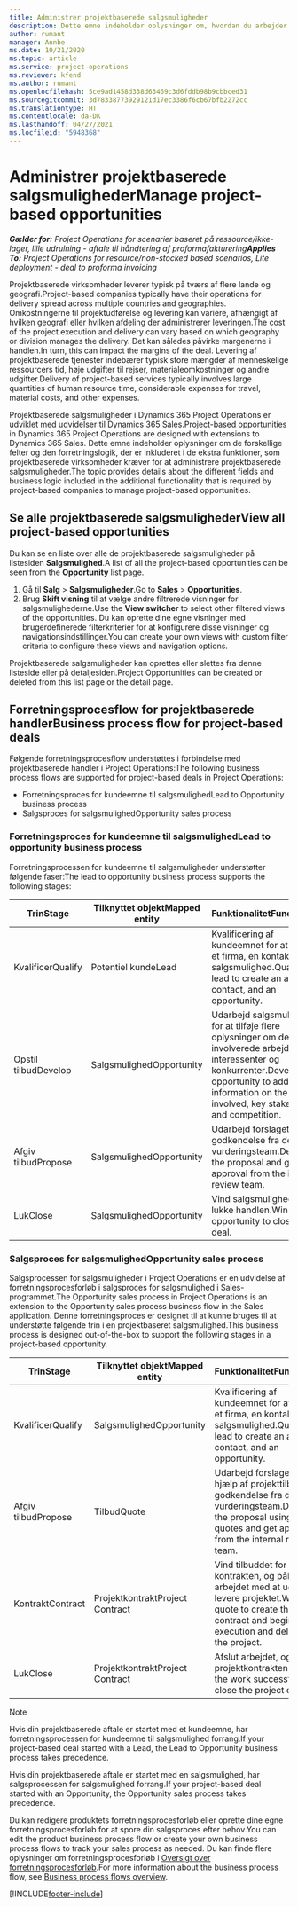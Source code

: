 ```yaml
---
title: Administrer projektbaserede salgsmuligheder
description: Dette emne indeholder oplysninger om, hvordan du arbejder med salgsmuligheder, der er relateret til projekter.
author: rumant
manager: Annbe
ms.date: 10/21/2020
ms.topic: article
ms.service: project-operations
ms.reviewer: kfend
ms.author: rumant
ms.openlocfilehash: 5ce9ad1458d338d63469c3d6fddb98b9cbbced31
ms.sourcegitcommit: 3d78338773929121d17ec3386f6cb67bfb2272cc
ms.translationtype: HT
ms.contentlocale: da-DK
ms.lasthandoff: 04/27/2021
ms.locfileid: "5948368"
---
```

# <a name="manage-project-based-opportunities"></a><span data-ttu-id="4965c-103">Administrer projektbaserede salgsmuligheder</span><span class="sxs-lookup"><span data-stu-id="4965c-103">Manage project-based opportunities</span></span>

<span data-ttu-id="4965c-104">_**Gælder for:** Project Operations for scenarier baseret på ressource/ikke-lager, lille udrulning - aftale til håndtering af proformafakturering_</span><span class="sxs-lookup"><span data-stu-id="4965c-104">_**Applies To:** Project Operations for resource/non-stocked based scenarios, Lite deployment - deal to proforma invoicing_</span></span>

<span data-ttu-id="4965c-105">Projektbaserede virksomheder leverer typisk på tværs af flere lande og geografi.</span><span class="sxs-lookup"><span data-stu-id="4965c-105">Project-based companies typically have their operations for delivery spread across multiple countries and geographies.</span></span> <span data-ttu-id="4965c-106">Omkostningerne til projektudførelse og levering kan variere, afhængigt af hvilken geografi eller hvilken afdeling der administrerer leveringen.</span><span class="sxs-lookup"><span data-stu-id="4965c-106">The cost of the project execution and delivery can vary  based on which geography or division manages the delivery.</span></span> <span data-ttu-id="4965c-107">Det kan således påvirke margenerne i handlen.</span><span class="sxs-lookup"><span data-stu-id="4965c-107">In turn, this can impact the margins of the deal.</span></span> <span data-ttu-id="4965c-108">Levering af projektbaserede tjenester indebærer typisk store mængder af menneskelige ressourcers tid, høje udgifter til rejser, materialeomkostninger og andre udgifter.</span><span class="sxs-lookup"><span data-stu-id="4965c-108">Delivery of project-based services typically involves large quantities of human resource time, considerable expenses for travel, material costs, and other expenses.</span></span>

<span data-ttu-id="4965c-109">Projektbaserede salgsmuligheder i Dynamics 365 Project Operations er udviklet med udvidelser til Dynamics 365 Sales.</span><span class="sxs-lookup"><span data-stu-id="4965c-109">Project-based opportunities in Dynamics 365 Project Operations are designed with extensions to Dynamics 365 Sales.</span></span> <span data-ttu-id="4965c-110">Dette emne indeholder oplysninger om de forskellige felter og den forretningslogik, der er inkluderet i de ekstra funktioner, som projektbaserede virksomheder kræver for at administrere projektbaserede salgsmuligheder.</span><span class="sxs-lookup"><span data-stu-id="4965c-110">The topic provides details about the different fields and business logic included in the additional functionality that is required by project-based companies to manage project-based opportunities.</span></span>

## <a name="view-all-project-based-opportunities"></a><span data-ttu-id="4965c-111">Se alle projektbaserede salgsmuligheder</span><span class="sxs-lookup"><span data-stu-id="4965c-111">View all project-based opportunities</span></span>

<span data-ttu-id="4965c-112">Du kan se en liste over alle de projektbaserede salgsmuligheder på listesiden **Salgsmulighed**.</span><span class="sxs-lookup"><span data-stu-id="4965c-112">A list of all the project-based opportunities can be seen from the **Opportunity** list page.</span></span> 

1. <span data-ttu-id="4965c-113">Gå til **Salg** > **Salgsmuligheder**.</span><span class="sxs-lookup"><span data-stu-id="4965c-113">Go to **Sales** > **Opportunities**.</span></span>
2. <span data-ttu-id="4965c-114">Brug **Skift visning** til at vælge andre filtrerede visninger for salgsmulighederne.</span><span class="sxs-lookup"><span data-stu-id="4965c-114">Use the **View switcher** to select other filtered views of the opportunities.</span></span> <span data-ttu-id="4965c-115">Du kan oprette dine egne visninger med brugerdefinerede filterkriterier for at konfigurere disse visninger og navigationsindstillinger.</span><span class="sxs-lookup"><span data-stu-id="4965c-115">You can create your own views with custom filter criteria to configure these views and navigation options.</span></span>

<span data-ttu-id="4965c-116">Projektbaserede salgsmuligheder kan oprettes eller slettes fra denne listeside eller på detaljesiden.</span><span class="sxs-lookup"><span data-stu-id="4965c-116">Project Opportunities can be created or deleted from this list page or the detail page.</span></span>

## <a name="business-process-flow-for-project-based-deals"></a><span data-ttu-id="4965c-117">Forretningsprocesflow for projektbaserede handler</span><span class="sxs-lookup"><span data-stu-id="4965c-117">Business process flow for project-based deals</span></span>

<span data-ttu-id="4965c-118">Følgende forretningsprocesflow understøttes i forbindelse med projektbaserede handler i Project Operations:</span><span class="sxs-lookup"><span data-stu-id="4965c-118">The following business process flows are supported for project-based deals in Project Operations:</span></span>

- <span data-ttu-id="4965c-119">Forretningsproces for kundeemne til salgsmulighed</span><span class="sxs-lookup"><span data-stu-id="4965c-119">Lead to Opportunity business process</span></span>
- <span data-ttu-id="4965c-120">Salgsproces for salgsmulighed</span><span class="sxs-lookup"><span data-stu-id="4965c-120">Opportunity sales process</span></span>

### <a name="lead-to-opportunity-business-process"></a><span data-ttu-id="4965c-121">Forretningsproces for kundeemne til salgsmulighed</span><span class="sxs-lookup"><span data-stu-id="4965c-121">Lead to opportunity business process</span></span> 
<span data-ttu-id="4965c-122">Forretningsprocessen for kundeemne til salgsmuligheder understøtter følgende faser:</span><span class="sxs-lookup"><span data-stu-id="4965c-122">The lead to opportunity business process supports the following stages:</span></span>

| <span data-ttu-id="4965c-123">Trin</span><span class="sxs-lookup"><span data-stu-id="4965c-123">Stage</span></span> | <span data-ttu-id="4965c-124">Tilknyttet objekt</span><span class="sxs-lookup"><span data-stu-id="4965c-124">Mapped entity</span></span> | <span data-ttu-id="4965c-125">Funktionalitet</span><span class="sxs-lookup"><span data-stu-id="4965c-125">Functionality</span></span> |
| --- | --- | --- |
| <span data-ttu-id="4965c-126">Kvalificer</span><span class="sxs-lookup"><span data-stu-id="4965c-126">Qualify</span></span> | <span data-ttu-id="4965c-127">Potentiel kunde</span><span class="sxs-lookup"><span data-stu-id="4965c-127">Lead</span></span> | <span data-ttu-id="4965c-128">Kvalificering af kundeemnet for at oprette et firma, en kontakt og en salgsmulighed.</span><span class="sxs-lookup"><span data-stu-id="4965c-128">Qualify the lead to create an account, contact, and an opportunity.</span></span> |
| <span data-ttu-id="4965c-129">Opstil tilbud</span><span class="sxs-lookup"><span data-stu-id="4965c-129">Develop</span></span> | <span data-ttu-id="4965c-130">Salgsmulighed</span><span class="sxs-lookup"><span data-stu-id="4965c-130">Opportunity</span></span> | <span data-ttu-id="4965c-131">Udarbejd salgsmuligheden for at tilføje flere oplysninger om det involverede arbejde, interessenter og konkurrenter.</span><span class="sxs-lookup"><span data-stu-id="4965c-131">Develop the opportunity to add more information on the work involved, key stakeholders, and competition.</span></span> |
| <span data-ttu-id="4965c-132">Afgiv tilbud</span><span class="sxs-lookup"><span data-stu-id="4965c-132">Propose</span></span> | <span data-ttu-id="4965c-133">Salgsmulighed</span><span class="sxs-lookup"><span data-stu-id="4965c-133">Opportunity</span></span> | <span data-ttu-id="4965c-134">Udarbejd forslaget, og få godkendelse fra det interne vurderingsteam.</span><span class="sxs-lookup"><span data-stu-id="4965c-134">Develop the proposal and get approval from the internal review team.</span></span> |
| <span data-ttu-id="4965c-135">Luk</span><span class="sxs-lookup"><span data-stu-id="4965c-135">Close</span></span> | <span data-ttu-id="4965c-136">Salgsmulighed</span><span class="sxs-lookup"><span data-stu-id="4965c-136">Opportunity</span></span> | <span data-ttu-id="4965c-137">Vind salgsmuligheden for lukke handlen.</span><span class="sxs-lookup"><span data-stu-id="4965c-137">Win the opportunity to close the deal.</span></span> |

### <a name="opportunity-sales-process"></a><span data-ttu-id="4965c-138">Salgsproces for salgsmulighed</span><span class="sxs-lookup"><span data-stu-id="4965c-138">Opportunity sales process</span></span>
<span data-ttu-id="4965c-139">Salgsprocessen for salgsmuligheder i Project Operations er en udvidelse af forretningsprocesforløb i salgsproces for salgsmulighed i Sales-programmet.</span><span class="sxs-lookup"><span data-stu-id="4965c-139">The Opportunity sales process in Project Operations is an extension to the Opportunity sales process business flow in the Sales application.</span></span> <span data-ttu-id="4965c-140">Denne forretningsproces er designet til at kunne bruges til at understøtte følgende trin i en projektbaseret salgsmulighed.</span><span class="sxs-lookup"><span data-stu-id="4965c-140">This business process is designed out-of-the-box to support the following stages in a project-based opportunity.</span></span>

| <span data-ttu-id="4965c-141">Trin</span><span class="sxs-lookup"><span data-stu-id="4965c-141">Stage</span></span> | <span data-ttu-id="4965c-142">Tilknyttet objekt</span><span class="sxs-lookup"><span data-stu-id="4965c-142">Mapped entity</span></span> | <span data-ttu-id="4965c-143">Funktionalitet</span><span class="sxs-lookup"><span data-stu-id="4965c-143">Functionality</span></span> |
| --- | --- | --- |
| <span data-ttu-id="4965c-144">Kvalificer</span><span class="sxs-lookup"><span data-stu-id="4965c-144">Qualify</span></span> | <span data-ttu-id="4965c-145">Salgsmulighed</span><span class="sxs-lookup"><span data-stu-id="4965c-145">Opportunity</span></span> | <span data-ttu-id="4965c-146">Kvalificering af kundeemnet for at oprette et firma, en kontakt og en salgsmulighed.</span><span class="sxs-lookup"><span data-stu-id="4965c-146">Qualify the lead to create an account, contact, and an opportunity.</span></span> |
| <span data-ttu-id="4965c-147">Afgiv tilbud</span><span class="sxs-lookup"><span data-stu-id="4965c-147">Propose</span></span> | <span data-ttu-id="4965c-148">Tilbud</span><span class="sxs-lookup"><span data-stu-id="4965c-148">Quote</span></span> | <span data-ttu-id="4965c-149">Udarbejd forslaget ved hjælp af projekttilbud, og få godkendelse fra det interne vurderingsteam.</span><span class="sxs-lookup"><span data-stu-id="4965c-149">Develop the proposal using project quotes and get approval from the internal review team.</span></span> |
| <span data-ttu-id="4965c-150">Kontrakt</span><span class="sxs-lookup"><span data-stu-id="4965c-150">Contract</span></span> | <span data-ttu-id="4965c-151">Projektkontrakt</span><span class="sxs-lookup"><span data-stu-id="4965c-151">Project Contract</span></span> | <span data-ttu-id="4965c-152">Vind tilbuddet for at oprette kontrakten, og påbegynd arbejdet med at udføre og levere projektet.</span><span class="sxs-lookup"><span data-stu-id="4965c-152">Win the quote to create the contract and begin execution and delivery on the project.</span></span> |
| <span data-ttu-id="4965c-153">Luk</span><span class="sxs-lookup"><span data-stu-id="4965c-153">Close</span></span> | <span data-ttu-id="4965c-154">Projektkontrakt</span><span class="sxs-lookup"><span data-stu-id="4965c-154">Project Contract</span></span> | <span data-ttu-id="4965c-155">Afslut arbejdet, og luk projektkontrakten.</span><span class="sxs-lookup"><span data-stu-id="4965c-155">Finish the work successfully and close the project contract.</span></span> |

> [!NOTE]
> <span data-ttu-id="4965c-156">Hvis din projektbaserede aftale er startet med et kundeemne, har forretningsprocessen for kundeemne til salgsmulighed forrang.</span><span class="sxs-lookup"><span data-stu-id="4965c-156">If your project-based deal started with a Lead, the Lead to Opportunity business process takes precedence.</span></span>
>
> <span data-ttu-id="4965c-157">Hvis din projektbaserede aftale er startet med en salgsmulighed, har salgsprocessen for salgsmulighed forrang.</span><span class="sxs-lookup"><span data-stu-id="4965c-157">If your project-based deal started with an Opportunity, the Opportunity sales process takes precedence.</span></span>

<span data-ttu-id="4965c-158">Du kan redigere produktets forretningsprocesforløb eller oprette dine egne forretningsprocesforløb for at spore din salgsproces efter behov.</span><span class="sxs-lookup"><span data-stu-id="4965c-158">You can edit the product business process flow or create your own business process flows to track your sales process as needed.</span></span> <span data-ttu-id="4965c-159">Du kan finde flere oplysninger om forretningsprocesforløb i [Oversigt over forretningsprocesforløb](/dynamics365/customerengagement/on-premises/customize/business-process-flows-overview).</span><span class="sxs-lookup"><span data-stu-id="4965c-159">For more information about the business process flow, see [Business process flows overview](/dynamics365/customerengagement/on-premises/customize/business-process-flows-overview).</span></span>


[!INCLUDE[footer-include](../includes/footer-banner.md)]